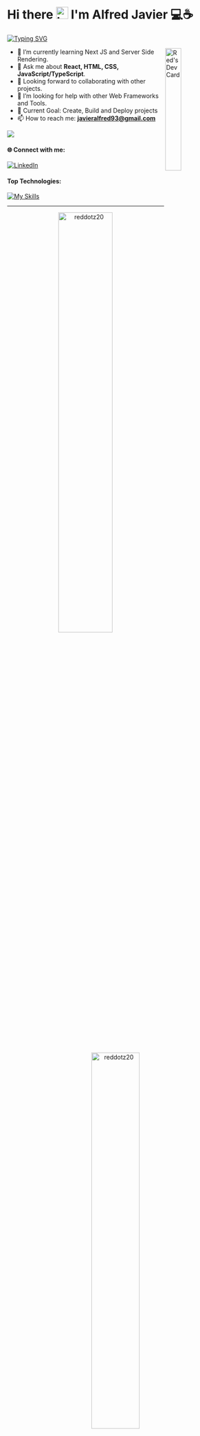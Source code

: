 <!-- [comment]: <img alt="banner" align="center" width="100%" height="40%" src="./images/banner.jpg" /> -->

<h1>Hi there <img src="https://user-images.githubusercontent.com/1303154/88677602-1635ba80-d120-11ea-84d8-d263ba5fc3c0.gif" width="28px" height="28px" alt="hi"> I'm Alfred Javier 💻☕</h1>

[![Typing SVG](https://readme-typing-svg.demolab.com?font=Fira+Code&weight=600&pause=700&color=00E7F7&vCenter=true&width=685&height=20&lines=I'm+a+Information+Technology+Student+and+self-taught+Dev;React+JS+%7C+Node+JS+Developer)](https://git.io/typing-svg)

<a href="https://app.daily.dev/Redz"><img align="right" src="https://api.daily.dev/devcards/102e358d74e542faae501170f3fb77fa.png?r=svl" width="27%" alt="Red's Dev Card"/></a>

<!---   ⚒ I’m currently working on my ** Web Developer **. -->
-   🌱 I’m currently learning Next JS and Server Side Rendering.
-   💬 Ask me about **React, HTML, CSS, JavaScript/TypeScript**.
-   🤝 Looking forward to collaborating with other projects.
-   🤔 I’m looking for help with other Web Frameworks and Tools.
-   🎯 Current Goal: Create, Build and Deploy projects
-   📫 How to reach me: **javieralfred93@gmail.com**

<!-- <p align="left"> <img src="https://komarev.com/ghpvc/?username=reddotz20&label=Profile%20views&color=0e75b6&style=flat" alt="reddotz20" width="120px"/> </p> -->

![](https://komarev.com/ghpvc/?username=reddotz20&label=Profile%20views&color=0e75b6&style=flat)

#### 🌐 Connect with me:

[![LinkedIn](https://img.shields.io/badge/LinkedIn-%230077B5.svg?logo=linkedin&logoColor=white)](https://linkedin.com/in/alfred-javier-8230b4215/) 


#### Top Technologies:

[![My Skills](https://skillicons.dev/icons?i=react,redux,wordpress,typescript,js,html,css,vite,webpack,php,python,cpp,java,tailwind,sass,bootstrap,tailwind,emotion,nextjs,nodejs,express,mongodb,postgres,mysql,docker,sequelize,postman,figma,git,github,bash,stackoverflow,pr,vscode,graphql,linux,md)](https://skillicons.dev)



---

<div align="center">
  <img widtH="50%" src="https://github-readme-streak-stats.herokuapp.com/?user=reddotz20&theme=dark" alt="reddotz20" />
  <img widtH="47.3%" src="https://github-readme-stats.vercel.app/api?username=reddotz20&show_icons=true&locale=en&include_all_commits=true&count_private=true&ring_color=fa8b00&theme=dark" alt="reddotz20" />
</div>

<!-- [![activity graph](https://github-readme-activity-graph.cyclic.app/graph?username=RedDotz20&bg_color=151515&color=FFFFFF&line=f0db4f&point=2ade2a&area=true&hide_border=false)](https://github.com/ashutosh00710/github-readme-activity-graph) -->

<p align="center">
  <img width="350" src="https://github-readme-stats.vercel.app/api/top-langs?username=reddotz20&show_icons=true&locale=en&theme=dark&layout=compact&langs_count=10" alt="reddotz20" />
  <img src="https://spotify-github-profile.vercel.app/api/view?uid=tabangay0607&cover_image=true&theme=novatorem&show_offline=false&background_color=121212&interchange=true&bar_color=53b14f&bar_color_cover=false" alt="Spotify Now Playing" height="140" />

</p>

<p align="center"> 
  <a href="https://github.com/ryo-ma/github-profile-trophy">
    <img width="100%" src="https://github-profile-trophy.vercel.app/?username=reddotz20&theme=onestar&no-frame=true&row=1&column=7" alt="reddotz20" />
  </a>
</p>

<!-- <p align="center">
  <img src="https://spotify-github-profile.vercel.app/api/view?uid=tabangay0607&cover_image=true&theme=default&show_offline=true&background_color=121212&bar_color=53b14f&bar_color_cover=false" alt="spotify-github-profile" href="https://spotify-github-profile.vercel.app/api/view?uid=tabangay0607&redirect=true">
  <img src="https://spotify-recently-played-readme.vercel.app/api?user=tabangay0607&unique={true|1|on|yes}&count=7&width=300" alt="spotify" />
</p> -->
